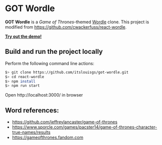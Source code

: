# GOT Wordle

**GOT Wordle** is a *Game of Thrones*-themed [Wordle](https://www.nytimes.com/games/wordle/index.html) clone. This project is modified from https://github.com/cwackerfuss/react-wordle.

[**Try out the demo!**](https://itslouisgs.github.io/got-wordle)

## Build and run the project locally

Perform the following command line actions:

```bash
$> git clone https://github.com/itslouisgs/got-wordle.git
$> cd react-wordle
$> npm install
$> npm run start
```

Open http://localhost:3000/ in browser

## Word references:

- https://github.com/jeffreylancaster/game-of-thrones
- https://www.sporcle.com/games/pacster14/game-of-thrones-character-true-names/results
- https://gameofthrones.fandom.com
